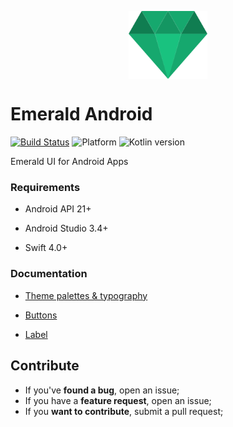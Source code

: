 <p align="center"><img src="https://github.com/cebroker/emerald-ios/blob/develop/emerald.svg" align="middle" width="25%" /></p>

# Emerald Android
[![Build Status](https://travis-ci.com/cebroker/emerald-android.svg?branch=develop)](https://travis-ci.com/cebroker/emerald-android)
![Platform](https://img.shields.io/badge/platform-Android-green.svg)
![Kotlin version](https://img.shields.io/badge/Kotlin_version-1.3.21-orange.svg)

Emerald UI for Android Apps

### Requirements

- Android API 21+

- Android Studio 3.4+

- Swift 4.0+

### Documentation
<ul class="icon-list">
  <li class="icon-list-item icon-list-item--spec"><a href="https://github.com/cebroker/emerald-ios/tree/develop/EmeraldIOS/Theme">Theme palettes & typography</a></li>
 </ul>
<ul class="icon-list">
  <li class="icon-list-item icon-list-item--spec"><a href="https://github.com/cebroker/emerald-ios/tree/develop/EmeraldIOS/UIModels/Button">Buttons</a></li>
  </ul>
 <ul class="icon-list">
  <li class="icon-list-item icon-list-item--spec"><a href="https://github.com/cebroker/emerald-ios/tree/develop/EmeraldIOS/UIModels/Label">Label</a></li>
  </ul>

## Contribute
- If you've __found a bug__, open an issue;
- If you have a __feature request__, open an issue;
- If you __want to contribute__, submit a pull request;
